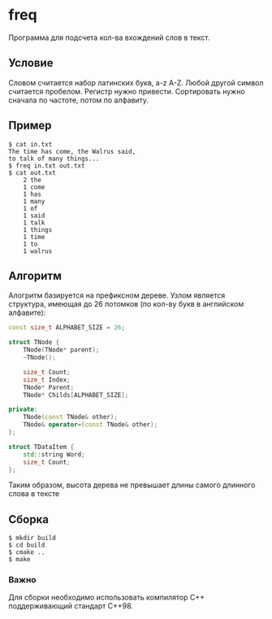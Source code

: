 # freq

Программа для подсчета кол-ва вхождений слов в текст.

## Условие

Словом считается набор латинских букв, a-z A-Z. Любой другой символ считается пробелом. Регистр нужно привести. Сортировать нужно сначала по частоте, потом по алфавиту.

## Пример

```
$ cat in.txt
The time has come, the Walrus said,
to talk of many things...
$ freq in.txt out.txt
$ cat out.txt
    2 the
    1 come
    1 has
    1 many
    1 of
    1 said
    1 talk
    1 things
    1 time
    1 to
    1 walrus
```

## Алгоритм

Алогритм базируется на префиксном дереве. Узлом является структура, имеющая до 26 потомков (по кол-ву букв в английском алфавите):
```cpp
const size_t ALPHABET_SIZE = 26;

struct TNode {
    TNode(TNode* parent);
    ~TNode();

    size_t Count;
    size_t Index;
    TNode* Parent;
    TNode* Childs[ALPHABET_SIZE];

private:
    TNode(const TNode& other);
    TNode& operator=(const TNode& other);
};

struct TDataItem {
    std::string Word;
    size_t Count;
};
```
Таким образом, высота дерева не превышает длины самого длинного слова в тексте

## Сборка

```
$ mkdir build
$ cd build
$ cmake ..
$ make
```

### Важно

Для сборки необходимо использовать компилятор C++ поддерживающий стандарт C++98.